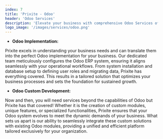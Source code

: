 ```yaml
---
index: 7
title: 'Prixite - Odoo'
header: 'Odoo Services'
description: 'Elevate your business with comprehensive Odoo Services of Prixite, offering expert development and seamless implementation for a tailored and efficient platform.'
logo_image: '/images/services/odoo.png'
---
```


- **Odoo Implementation:**

Prixite excels in understanding your business needs and can translate them into the perfect Odoo implementation for your business.
Our dedicated team meticulously configures the Odoo ERP system, ensuring it aligns seamlessly with your operational workflows. From system installation and database setup to defining user roles and migrating data, Prixite has everything covered. This results in a tailored solution that optimizes your business processes and sets the foundation for sustained growth.

- **Odoo Custom Development:**

Now and then, you will need services beyond the capabilities of Odoo but Prixite has that covered! Whether it is the creation of custom modules, unique features, or specialized functionalities, Prixite ensures that your Odoo system evolves to meet the dynamic demands of your business. What sets us apart is our ability to seamlessly integrate these custom solutions with existing Odoo modules, providing a unified and efficient platform tailored exclusively for your organization.
